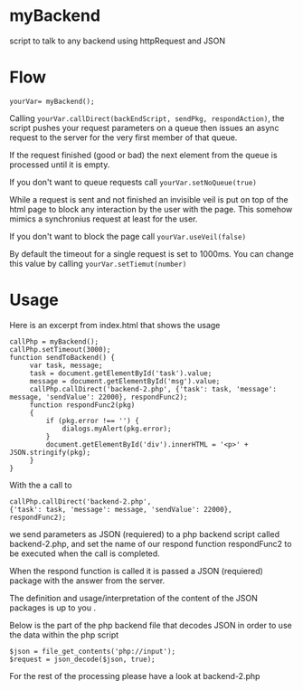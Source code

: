myBackend
=========

script to talk to any backend using httpRequest and JSON

Flow
====

```yourVar= myBackend();```

Calling ```yourVar.callDirect(backEndScript, sendPkg, respondAction)```, the script
pushes your request parameters on a queue then issues an async request to 
the server for the very first member of that queue.

If the request finished (good or bad) the next element from the queue
is processed  until it is empty.

If you don't want to queue requests call  ```yourVar.setNoQueue(true)```

While a request is sent and not finished an invisible veil is put
on top of the html page to block any interaction by the user with the 
page. This somehow mimics a synchronius request at least for the user. 

If you don't want to block the page call ```yourVar.useVeil(false)```

By default the timeout for a single request is set to 1000ms.
You can change this value by calling  ```yourVar.setTiemut(number)```


Usage
=====

Here is an excerpt from index.html that shows the usage
```
callPhp = myBackend();
callPhp.setTimeout(3000);        
function sendToBackend() {
     var task, message;
     task = document.getElementById('task').value;
     message = document.getElementById('msg').value;
     callPhp.callDirect('backend-2.php', {'task': task, 'message': message, 'sendValue': 22000}, respondFunc2);
     function respondFunc2(pkg)
     {
         if (pkg.error !== '') {
             dialogs.myAlert(pkg.error);
         }
         document.getElementById('div').innerHTML = '<p>' + JSON.stringify(pkg);
     }
}
  ```

With the a call to 

```  
callPhp.callDirect('backend-2.php', 
{'task': task, 'message': message, 'sendValue': 22000}, 
respondFunc2);
``` 

we send  parameters as JSON (requiered) to a php backend script called backend-2.php, and 
set the name of our respond function respondFunc2 to be executed when the call is completed.

When the respond function is called it is passed a JSON (requiered) package with the answer from the server.

The definition and usage/interpretation of the content of the JSON packages is up to you .

Below is the part of the php backend file that decodes JSON in order to use the data within the php script
```
$json = file_get_contents('php://input');
$request = json_decode($json, true);
```

For the rest of the processing please have a look at backend-2.php
